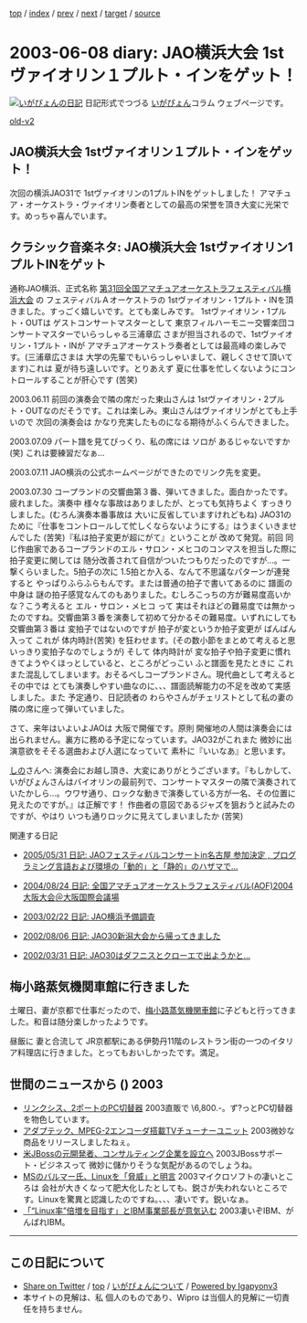[top](../index.html) 
 / [index](index.html) 
 / [prev](ig030606.html) 
 / [next](ig030609.html) 
 / [target](http://www.igapyon.jp/igapyon/diary/2003/ig030608.html) 
 / [source](https://github.com/igapyon/diary/blob/master/2003/ig030608.src.md) 

2003-06-08 diary: JAO横浜大会 1stヴァイオリン１プルト・インをゲット！
=====================================================================================================
[![いがぴょんの日記](http://www.igapyon.jp/igapyon/diary/images/iga200306s.jpg "いがぴょん")](http://www.igapyon.jp/igapyon/diary/memo/memoigapyon.html) 日記形式でつづる [いがぴょん](http://www.igapyon.jp/igapyon/diary/memo/memoigapyon.html)コラム ウェブページです。

[old-v2](ig030608-orig.html)

## JAO横浜大会 1stヴァイオリン１プルト・インをゲット！

次回の横浜JAO31で 1stヴァイオリンの1プルトINをゲットしました！ アマチュア・オーケストラ・ヴァイオリン奏者としての最高の栄誉を頂き大変に光栄です。めっちゃ喜んでいます。


## クラシック音楽ネタ: JAO横浜大会 1stヴァイオリン1プルトINをゲット

通称JAO横浜、正式名称 [第31回全国アマチュアオーケストラフェスティバル横浜大会](http://www.yokokyo.net/AOF2003/) の フェスティバルＡオーケストラの 1stヴァイオリン・1プルト・INを頂きました。すっごく嬉しいです。とても楽しみです。
1stヴァイオリン・1プルト・OUTは ゲストコンサートマスターとして 東京フィルハーモニー交響楽団コンサートマスターでいらっしゃる三浦章広 さまが担当されるので、1stヴァイオリン・1プルト・INが アマチュアオーケストラ奏者としては最高峰の楽しみです。(三浦章広さまは 大学の先輩でもいらっしゃいまして、親しくさせて頂いてます)これは 夏が待ち遠しいです。とりあえず 夏に仕事を忙しくないようにコントロールすることが肝心です
(苦笑)

2003.06.11 前回の演奏会で隣の席だった東山さんは 1stヴァイオリン・2プルト・OUTなのだそうです。これは楽しみ。東山さんはヴァイオリンがとても上手いので 次回の演奏会は かなり充実したものになる期待がふくらんできました。

2003.07.09 パート譜を見てびっくり、私の席には ソロが あるじゃないですか (笑) これは要練習だなぁ…

2003.07.11 JAO横浜の公式ホームページができたのでリンク先を変更。

2003.07.30 コープランドの交響曲第３番、弾いてきました。面白かったです。疲れました。演奏中 様々な事故はありましたが、とっても気持ちよく すっきりしました。(むろん演奏本番事故は 大いに反省していますけれどもね) JAO31のために『仕事をコントロールして忙しくならないようにする』はうまくいきませんでした (苦笑)『私は拍子変更が超にがて』ということが 改めて発覚。前回 同じ作曲家であるコープランドのエル・サロン・メヒコのコンマスを担当した際に拍子変更に関しては 随分改善されて自信がついたつもりだったのですが…。一撃くらいました。5拍子の次に
1.5拍とか入る、なんて不思議なパターンが連発すると  やっぱりふらふらもんです。または普通の拍子で書いてあるのに 譜面の中身は 謎の拍子感覚なんてのもありました。むしろこっちの方が難易度高いかな？こう考えると エル・サロン・メヒコ って 実はそれほどの難易度では無かったのですね。交響曲第３番を演奏して初めて分かるその難易度。いずれにしても 交響曲第３番は 変拍子ではないのですが 拍子が変というか拍子変更が ばんばん入って これが 体内時計(苦笑) を狂わせます。(その数小節をまとめて考えると思いっきり変拍子なのでしょうが) そして 体内時計が 変な拍子や拍子変更に慣れきてようやくほっとしていると、ところがどっこい ふと譜面を見たときに これまた混乱してしまいます。おそるべしコープランドさん。現代曲として考えると その中では とても演奏しやすい曲なのに、、、譜面読解能力の不足を改めて実感しました。また 予定通り、日記読者の わらやさんがチェリストとして私の妻の隣の席に座って弾いていました。

さて、来年はいよいよJAOは 大阪で開催です。原則 開催地の人間は演奏会には出られません。裏方に務める予定になっています。JAO32がこれまた 微妙に出演意欲をそそる選曲および人選になっていて 素朴に『いいなあ』と思います。

[しの](http://www.freedomcat.com/)さんへ: 演奏会にお越し頂き、大変にありがとうございます。『もしかして、いがぴょんさんはバイオリンの最前列で、コンサートマスターの隣で演奏されていたかしら…。ウワサ通り、ロックな動きで演奏している方が一名、その位置に見えたのですが。』は正解です！ 作曲者の意図であるジャズを狙おうと試みたのですが、やはり いつも通りロックに見えてしまいましたか
(苦笑)

関連する日記

* [2005/05/31 日記: JAOフェスティバルコンサートin名古屋 参加決定 , プログラミング言語および環境の「動的」と「静的」のハザマで…](../2005/ig050531.html)
  
* [2004/08/24 日記: 全国アマチュアオーケストラフェスティバル(AOF)2004大阪大会＠大阪国際会議場](../2004/ig040824.html)
  
* [2003/02/22 日記: JAO横浜予備調査](ig030222.html)
  
* [2002/08/06 日記: JAO30新潟大会から帰ってきました](../2002/ig020806.html)
  
* [2002/03/31 日記: JAO30はダフニスとクローエで出ようかと…](../2002/ig020331.html)

## 梅小路蒸気機関車館に行きました

土曜日、妻が京都で仕事だったので、[梅小路蒸気機関車館](http://www.mtm.or.jp/uslm/)に子どもと行ってきました。和音は随分楽しかったようです。

昼飯に 妻と合流して JR京都駅にある伊勢丹11階のレストラン街の一つのイタリア料理店に行きました。とってもおいしかったです。満足。

## 世間のニュースから () 2003

* [リンクシス、2ポートのPC切替器](http://www.zdnet.co.jp/news/0306/06/njbt_07.html)  2003直販で \6,800.-。ず?っとPC切替器を物色しています。
* [アダプテック、MPEG-2エンコーダ搭載TVチューナーユニット](http://www.zdnet.co.jp/news/0306/06/njbt_10.html)  2003微妙な商品をリリースしましたねぇ。
* [米JBossの元開発者、コンサルティング企業を設立へ](http://japan.cnet.com/news/ent/story/0,2000047623,20055055,00.htm)  2003JBossサポート・ビジネスって 微妙に儲かりそうな気配があるのでしょうね。
* [MSのバルマー氏、Linuxを「脅威」と明言](http://www.zdnet.co.jp/news/0306/05/ne00_ballmer.html)  2003マイクロソフトの凄いところは 会社が大きくなって肥大化したとしても、鋭さが失われないところです。Linuxを驚異と認識したのですね。、、、凄いです。鋭いなぁ。
* [「“Linux率”倍増を目指す」とIBM事業部長が意気込む](http://itpro.nikkeibp.co.jp/free/NC/NEWS/20030606/2/index.shtml)  2003凄いぞIBM、がんばれIBM。


----------------------------------------------------------------------------------------------------

## この日記について

* [Share on Twitter](https://twitter.com/intent/tweet?hashtags=igapyon%2Cdiary%2C%E3%81%84%E3%81%8C%E3%81%B4%E3%82%87%E3%82%93&text=JAO%E6%A8%AA%E6%B5%9C%E5%A4%A7%E4%BC%9A+1st%E3%83%B4%E3%82%A1%E3%82%A4%E3%82%AA%E3%83%AA%E3%83%B3%EF%BC%91%E3%83%97%E3%83%AB%E3%83%88%E3%83%BB%E3%82%A4%E3%83%B3%E3%82%92%E3%82%B2%E3%83%83%E3%83%88%EF%BC%81&url=http%3A%2F%2Fwww.igapyon.jp%2Figapyon%2Fdiary%2F2003%2Fig030608.html) / [top](../index.html) / [いがぴょんについて](http://www.igapyon.jp/igapyon/diary/memo/memoigapyon.html) / [Powered by Igapyonv3](https://github.com/igapyon/igapyonv3)
* 本サイトの見解は、私 個人のものであり、Wipro は当個人的見解に一切責任を持ちません。 
